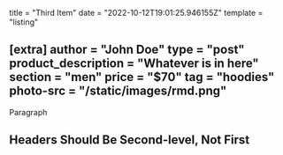 title = "Third Item"
date = "2022-10-12T19:01:25.946155Z"
template = "listing"

[extra]
author = "John Doe"
type = "post"
product_description = "Whatever is in here"
section = "men"
price = "$70"
tag = "hoodies"
photo-src = "/static/images/rmd.png"
---


Paragraph
<!-- Ideally, for SEO there should be an image after the first paragraph or two -->

## Headers Should Be Second-level, Not First
